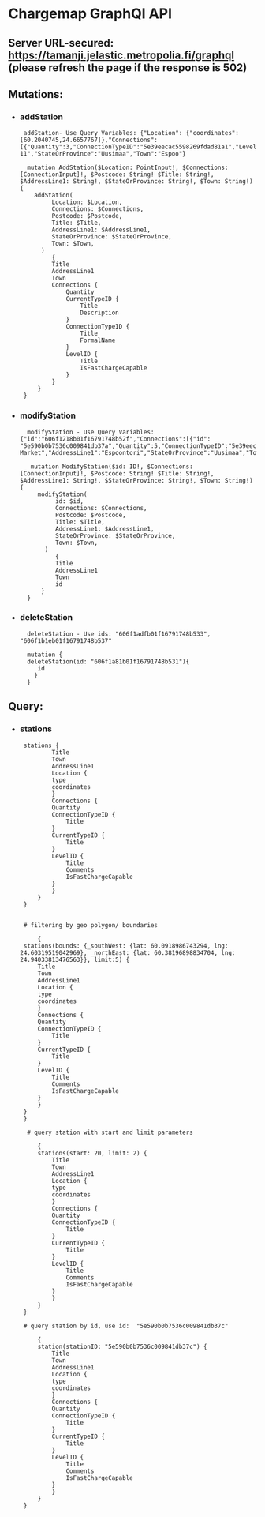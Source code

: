 # Chargemap GraphQl API

## Server URL-secured:  https://tamanji.jelastic.metropolia.fi/graphql (please refresh the page if the response is 502)

## Mutations:
 * ### addStation

        addStation- Use Query Variables: {"Location": {"coordinates": [60.2040745,24.6657767]},"Connections":[{"Quantity":3,"ConnectionTypeID":"5e39eecac5598269fdad81a1","LevelID":"5e39edf7bb7ae768f05cf2bd","CurrentTypeID":"5e39ef4a6921476aaf62404a"}],"Postcode":"02720","Title":"Entresse","AddressLine1":"Siltakatu 11","StateOrProvince":"Uusimaa","Town":"Espoo"}

         mutation AddStation($Location: PointInput!, $Connections: [ConnectionInput]!, $Postcode: String! $Title: String!, $AddressLine1: String!, $StateOrProvince: String!, $Town: String!) {
           addStation( 
                Location: $Location,
                Connections: $Connections,
                Postcode: $Postcode,
                Title: $Title,
                AddressLine1: $AddressLine1,
                StateOrProvince: $StateOrProvince,
                Town: $Town,
             )
                {
                Title
                AddressLine1
                Town
                Connections {
                    Quantity
                    CurrentTypeID {
                        Title
                        Description
                    }
                    ConnectionTypeID {
                        Title
                        FormalName
                    }
                    LevelID {
                        Title
                        IsFastChargeCapable
                    }
                }
            }
        }
    
* ### modifyStation

        modifyStation - Use Query Variables: {"id":"606f1218b01f16791748b52f","Connections":[{"id": "5e590b0b7536c009841db37a","Quantity":5,"ConnectionTypeID":"5e39eecac5598269fdad81a1","LevelID":"5e39edf7bb7ae768f05cf2bd","CurrentTypeID":"5e39ef4a6921476aaf62404a"}],"Postcode":"02770","Title":"K-Market","AddressLine1":"Espoontori","StateOrProvince":"Uusimaa","Town":"Espoo"}

         mutation ModifyStation($id: ID!, $Connections: [ConnectionInput]!, $Postcode: String! $Title: String!, $AddressLine1: String!, $StateOrProvince: String!, $Town: String!) {
           modifyStation( 
                id: $id,
                Connections: $Connections,
                Postcode: $Postcode,
                Title: $Title,
                AddressLine1: $AddressLine1,
                StateOrProvince: $StateOrProvince,
                Town: $Town,
             )
                {
                Title
                AddressLine1
                Town
                id
            }
        }

* ### deleteStation

        deleteStation - Use ids: "606f1adfb01f16791748b533", "606f1b1eb01f16791748b537"
         
        mutation {
        deleteStation(id: "606f1a81b01f16791748b531"){
           id
          }
        }

## Query:
 * ### stations
        
        stations {
                Title
                Town
                AddressLine1
                Location {
                type
                coordinates
                }
                Connections {
                Quantity
                ConnectionTypeID {
                    Title
                }
                CurrentTypeID {
                    Title
                }
                LevelID {
                    Title
                    Comments
                    IsFastChargeCapable
                }
                }
            }
        }
        

        # filtering by geo polygon/ boundaries 

            {
        stations(bounds: {_southWest: {lat: 60.0918986743294, lng: 24.60319519042969}, _northEast: {lat: 60.38196898834704, lng: 24.94033813476563}}, limit:5) {
            Title
            Town
            AddressLine1
            Location {
            type
            coordinates
            }
            Connections {
            Quantity
            ConnectionTypeID {
                Title
            }
            CurrentTypeID {
                Title
            }
            LevelID {
                Title
                Comments
                IsFastChargeCapable
            }
            }
        }
        }
        
         # query station with start and limit parameters

            {
            stations(start: 20, limit: 2) {
                Title
                Town
                AddressLine1
                Location {
                type
                coordinates
                }
                Connections {
                Quantity
                ConnectionTypeID {
                    Title
                }
                CurrentTypeID {
                    Title
                }
                LevelID {
                    Title
                    Comments
                    IsFastChargeCapable
                }
                }
            }
        }

        # query station by id, use id:  "5e590b0b7536c009841db37c" 

            {
            station(stationID: "5e590b0b7536c009841db37c") {
                Title
                Town
                AddressLine1
                Location {
                type
                coordinates
                }
                Connections {
                Quantity
                ConnectionTypeID {
                    Title
                }
                CurrentTypeID {
                    Title
                }
                LevelID {
                    Title
                    Comments
                    IsFastChargeCapable
                }
                }
            }
        }








